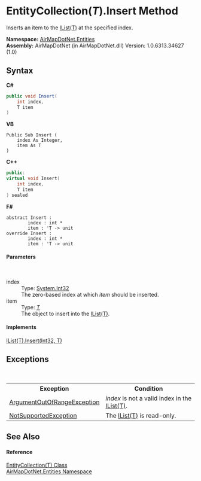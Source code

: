 # EntityCollection(*T*).Insert Method 
 

Inserts an item to the <a href="http://msdn2.microsoft.com/en-us/library/5y536ey6" target="_blank">IList(T)</a> at the specified index.

**Namespace:**&nbsp;<a href="98571a09-2783-53ee-6a50-029c1c8ea39b">AirMapDotNet.Entities</a><br />**Assembly:**&nbsp;AirMapDotNet (in AirMapDotNet.dll) Version: 1.0.6313.34627 (1.0)

## Syntax

**C#**<br />
``` C#
public void Insert(
	int index,
	T item
)
```

**VB**<br />
``` VB
Public Sub Insert ( 
	index As Integer,
	item As T
)
```

**C++**<br />
``` C++
public:
virtual void Insert(
	int index, 
	T item
) sealed
```

**F#**<br />
``` F#
abstract Insert : 
        index : int * 
        item : 'T -> unit 
override Insert : 
        index : int * 
        item : 'T -> unit 
```


#### Parameters
&nbsp;<dl><dt>index</dt><dd>Type: <a href="http://msdn2.microsoft.com/en-us/library/td2s409d" target="_blank">System.Int32</a><br />The zero-based index at which *item* should be inserted.</dd><dt>item</dt><dd>Type: <a href="929ef46f-1a2b-4b91-72eb-6bef623247e5">*T*</a><br />The object to insert into the <a href="http://msdn2.microsoft.com/en-us/library/5y536ey6" target="_blank">IList(T)</a>.</dd></dl>

#### Implements
<a href="http://msdn2.microsoft.com/en-us/library/8zsfbxz8" target="_blank">IList(T).Insert(Int32, T)</a><br />

## Exceptions
&nbsp;<table><tr><th>Exception</th><th>Condition</th></tr><tr><td><a href="http://msdn2.microsoft.com/en-us/library/8xt94y6e" target="_blank">ArgumentOutOfRangeException</a></td><td>*index* is not a valid index in the <a href="http://msdn2.microsoft.com/en-us/library/5y536ey6" target="_blank">IList(T)</a>.</td></tr><tr><td><a href="http://msdn2.microsoft.com/en-us/library/8a7a4e64" target="_blank">NotSupportedException</a></td><td>The <a href="http://msdn2.microsoft.com/en-us/library/5y536ey6" target="_blank">IList(T)</a> is read-only.</td></tr></table>

## See Also


#### Reference
<a href="929ef46f-1a2b-4b91-72eb-6bef623247e5">EntityCollection(T) Class</a><br /><a href="98571a09-2783-53ee-6a50-029c1c8ea39b">AirMapDotNet.Entities Namespace</a><br />